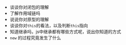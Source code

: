 - 谈谈你对闭包的理解
- 了解作用域链吗
- 说说你对原型的理解
- 谈谈你对`this`的看法，以及判断`this`指向
- 知道继承吗，js中继承都有哪些方式呢，说出你知道的方式
- `new` 的过程究竟发生了什么